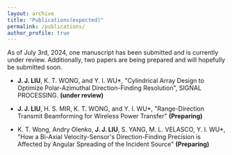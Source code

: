```yaml
---
layout: archive
title: "Publications(expected)"
permalink: /publications/
author_profile: true
---
```


As of July 3rd, 2024, one manuscript has been submitted and is currently under review. Additionally, two papers are being prepared and will hopefully be submitted soon.

* **J. J. LIU**, K. T. WONG, and Y. I. WU*, "Cylindrical Array Design to Optimize Polar-Azimuthal Direction-Finding Resolution", SIGNAL PROCESSING. **(under review)**
  
* **J. J. LIU**, H. S. MIR, K. T. WONG, and Y. I. WU*, "Range-Direction Transmit Beamforming for Wireless Power Transfer" **(Preparing)**

* K. T. Wong, Andry Olenko, **J. J. LIU**, S. YANG, M. L. VELASCO, Y. I. WU*, "How a Bi-Axial Velocity-Sensor's Direction-Finding Precision is Affected by Angular Spreading of the Incident Source" **(Preparing)**
